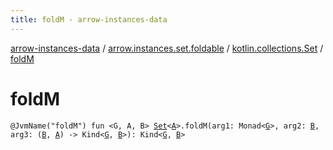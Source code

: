 ```yaml
---
title: foldM - arrow-instances-data
---
```


[arrow-instances-data](../../index.html) / [arrow.instances.set.foldable](../index.html) / [kotlin.collections.Set](index.html) / [foldM](./fold-m.html)

# foldM

`@JvmName("foldM") fun <G, A, B> `[`Set`](https://kotlinlang.org/api/latest/jvm/stdlib/kotlin.collections/-set/index.html)`<`[`A`](fold-m.html#A)`>.foldM(arg1: Monad<`[`G`](fold-m.html#G)`>, arg2: `[`B`](fold-m.html#B)`, arg3: (`[`B`](fold-m.html#B)`, `[`A`](fold-m.html#A)`) -> Kind<`[`G`](fold-m.html#G)`, `[`B`](fold-m.html#B)`>): Kind<`[`G`](fold-m.html#G)`, `[`B`](fold-m.html#B)`>`